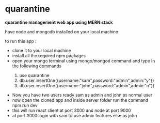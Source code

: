 # quarantine
<strong>quarantine management web app using MERN stack</strong>

<p>have node and mongodb installed on your local machine</p>

<p>to run this app :</p>
<ul>
  <li>clone it to your local machine</li>
  <li>install all the required npm packages</li>
  <li>open your mongo terminal using mongo/mongod command and type in the following commands</li>
  <ol>
    <li>use quarantine</li>
    <li>db.user.insertOne({username:"sam",password:"admin",admin:"y"})</li>
    <li>db.user.insertOne({username:"john",password:"admin",admin:"n"})</li>
  </ol>
  </ul>
  <ul>
  <li>Now you have two users ready sam as admin and john as normal user</li>
  <li>now open the cloned app and inside server folder run the command npm run dev</li>
  <li>this will run react client at port 3000 and node at port 9000</li>
  <li>at port 3000 login with sam to use admin features else as john</li>
</ul>
